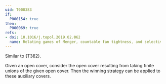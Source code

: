 ```yaml
---
uid: T000383
if:
  P000154: true
then:
  P000069: true
refs:
- doi: 10.1016/j.topol.2019.02.062
  name: Relating games of Menger, countable fan tightness, and selective separability
---
```


Similar to {T382}.

Given an open cover, consider the open cover resulting from taking finite unions of the given open cover. Then the winning strategy can be applied to these auxiliary covers.